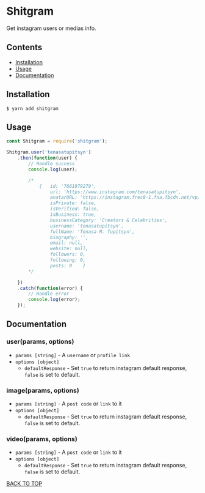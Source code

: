 <p align="center">
	<h1>Shitgram</h1>
	<p>Get instagram users or medias info.</p>
</p>

## Contents

- [Installation](#installation)
- [Usage](#usage)
- [Documentation](#documentation)

## Installation

```
$ yarn add shitgram
```

## Usage

```js
const Shitgram = require('shitgram');

Shitgram.user('tenasatupitsyn')
	.then(function(user) {
		// Handle success
		console.log(user);

		/*
			{	id: '7661979279',
			 	url: 'https://www.instagram.com/tenasatupitsyn',
			 	avatarURL: 'https://instagram.frec8-1.fna.fbcdn.net/vp/d5...',
				isPrivate: false,
				isVerified: false,
				isBusiness: true,
				businessCategory: 'Creators & Celebrities',
				username: 'tenasatupitsyn',
				fullName: 'Tenasa M. Tupitsyn',
				biography: '',
				email: null,
				website: null,
				followers: 0,
				following: 0,
				posts: 0	}
		*/

	})
	.catch(function(error) {
		// Handle error
		console.log(error);
	});
```

## Documentation

### user(params, options)

- `params [string]` - A `username` or `profile link`
- `options [object]`
	- `defaultResponse` - Set `true` to return instagram default response, `false` is set to default.

### image(params, options)

- `params [string]` - A `post code` or `link` to it
- `options [object]`
	- `defaultResponse` - Set `true` to return instagram default response, `false` is set to default.

### video(params, options)

- `params [string]` - A `post code` or `link` to it
- `options [object]`
	- `defaultResponse` - Set `true` to return instagram default response, `false` is set to default.

[BACK TO TOP](#contents)